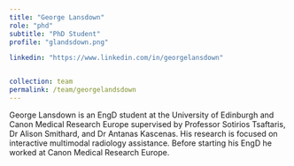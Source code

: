 ```yaml
---
title: "George Lansdown"
role: "phd"
subtitle: "PhD Student"
profile: "glandsdown.png"

linkedin: "https://www.linkedin.com/in/georgelansdown"


collection: team
permalink: /team/georgelandsdown
---
```


George Lansdown is an EngD student at the University of Edinburgh and Canon Medical Research Europe supervised by Professor Sotirios Tsaftaris, Dr Alison Smithard, and Dr Antanas Kascenas. His research is focused on interactive multimodal radiology assistance. Before starting his EngD he worked at Canon Medical Research Europe.